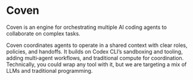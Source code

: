 # Coven

Coven is an engine for orchestrating multiple AI coding agents to collaborate on complex tasks.

Coven coordinates agents to operate in a shared context with clear roles, policies, and handoffs. It builds on Codex CLI’s sandboxing and tooling, adding multi‑agent workflows, and traditional compute for coordination. Technically, you could wrap any tool with it, but we are targeting a mix of LLMs and traditional programming.

